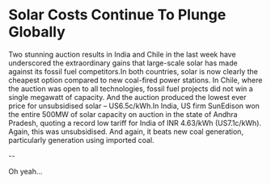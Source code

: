 # Solar Costs Continue To Plunge Globally

Two stunning auction results in India and Chile in the last week have underscored the extraordinary gains that large-scale solar has made against its fossil fuel competitors.In both countries, solar is now clearly the cheapest option compared to new coal-fired power stations. In Chile, where the auction was open to all technologies, fossil fuel projects did not win a single megawatt of capacity. And the auction produced the lowest ever price for unsubsidised solar – US6.5c/kWh.In India, US firm SunEdison won the entire 500MW of solar capacity on auction in the state of Andhra Pradesh, quoting a record low tariff for India of INR 4.63/kWh (US7.1c/kWh). Again, this was unsubsidised. And again, it beats new coal generation, particularly generation using imported coal.

--

Oh yeah...





